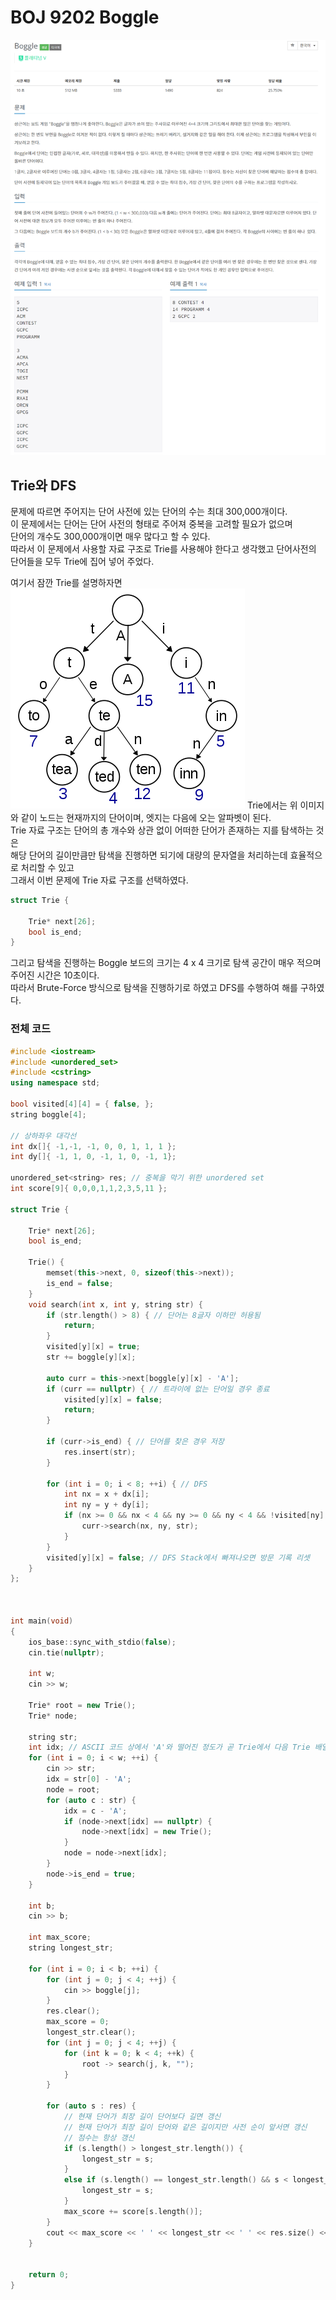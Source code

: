 # BOJ 9202 Boggle

![예시 이미지](https://github.com/PNU-PULSE/2022-Spring/blob/main/Data_Structures/BOJ_9202/1.png)

## Trie와 DFS
문제에 따르면 주어지는 단어 사전에 있는 단어의 수는 최대 300,000개이다. <br>
이 문제에서는 단어는 단어 사전의 형태로 주어져 중복을 고려할 필요가 없으며 <br>
단어의 개수도 300,000개이면 매우 많다고 할 수 있다. <br>
따라서 이 문제에서 사용할 자료 구조로 Trie를 사용해야 한다고 생각했고 단어사전의 단어들을 모두 Trie에 집어 넣어 주었다. <br>

여기서 잠깐 Trie를 설명하자면 <br>
![예시 이미지](https://github.com/PNU-PULSE/2022-Spring/blob/main/Data_Structures/BOJ_9202/2.png)
Trie에서는 위 이미지와 같이 노드는 현재까지의 단어이며, 엣지는 다음에 오는 알파벳이 된다. <br>
Trie 자료 구조는 단어의 총 개수와 상관 없이 어떠한 단어가 존재하는 지를 탐색하는 것은 <br>
해당 단어의 길이만큼만 탐색을 진행하면 되기에 대량의 문자열을 처리하는데 효율적으로 처리할 수 있고 <br>
그래서 이번 문제에 Trie 자료 구조를 선택하였다.
```C++
struct Trie {

	Trie* next[26];
	bool is_end;
}
```

그리고 탐색을 진행하는 Boggle 보드의 크기는 4 x 4 크기로 탐색 공간이 매우 적으며 주어진 시간은 10초이다. <br>
따라서 Brute-Force 방식으로 탐색을 진행하기로 하였고 DFS를 수행하여 해를 구하였다. <br>

### 전체 코드

```C++
#include <iostream>
#include <unordered_set>
#include <cstring>
using namespace std;

bool visited[4][4] = { false, };
string boggle[4];

// 상하좌우 대각선
int dx[]{ -1,-1, -1, 0, 0, 1, 1, 1 };
int dy[]{ -1, 1, 0, -1, 1, 0, -1, 1};

unordered_set<string> res; // 중복을 막기 위한 unordered set
int score[9]{ 0,0,0,1,1,2,3,5,11 };

struct Trie {

	Trie* next[26];
	bool is_end;

	Trie() {
		memset(this->next, 0, sizeof(this->next));
		is_end = false;
	}
	void search(int x, int y, string str) {
		if (str.length() > 8) { // 단어는 8글자 이하만 허용됨
			return;
		}
		visited[y][x] = true;
		str += boggle[y][x];

		auto curr = this->next[boggle[y][x] - 'A'];
		if (curr == nullptr) { // 트라이에 없는 단어일 경우 종료
			visited[y][x] = false;
			return;
		}

		if (curr->is_end) { // 단어를 찾은 경우 저장
			res.insert(str);
		}

		for (int i = 0; i < 8; ++i) { // DFS
			int nx = x + dx[i];
			int ny = y + dy[i];
			if (nx >= 0 && nx < 4 && ny >= 0 && ny < 4 && !visited[ny][nx]) {
				curr->search(nx, ny, str);
			}
		}
		visited[y][x] = false; // DFS Stack에서 빠져나오면 방문 기록 리셋
	}
};



int main(void)
{
	ios_base::sync_with_stdio(false);
	cin.tie(nullptr);

	int w;
	cin >> w;

	Trie* root = new Trie();
	Trie* node;

	string str;
	int idx; // ASCII 코드 상에서 'A'와 떨어진 정도가 곧 Trie에서 다음 Trie 배열의 index
	for (int i = 0; i < w; ++i) {
		cin >> str;
		idx = str[0] - 'A';
		node = root;
		for (auto c : str) {
			idx = c - 'A';
			if (node->next[idx] == nullptr) {
				node->next[idx] = new Trie();
			}
			node = node->next[idx];
		}
		node->is_end = true;
	}

	int b;
	cin >> b;

	int max_score;
	string longest_str;

	for (int i = 0; i < b; ++i) {
		for (int j = 0; j < 4; ++j) {
			cin >> boggle[j];
		}
		res.clear();
		max_score = 0;
		longest_str.clear();
		for (int j = 0; j < 4; ++j) {
			for (int k = 0; k < 4; ++k) {
				root -> search(j, k, "");
			}
		}
		
		for (auto s : res) { 
			// 현재 단어가 최장 길이 단어보다 길면 갱신
			// 현재 단어가 최장 길이 단어와 같은 길이지만 사전 순이 앞서면 갱신
			// 점수는 항상 갱신
			if (s.length() > longest_str.length()) {
				longest_str = s;
			}
			else if (s.length() == longest_str.length() && s < longest_str) {
				longest_str = s;
			}
			max_score += score[s.length()];
		}
		cout << max_score << ' ' << longest_str << ' ' << res.size() << '\n';
	}


	return 0;
}
